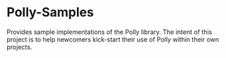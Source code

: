 # Polly-Samples
Provides sample implementations of the Polly library. The intent of this project is to help newcomers kick-start their use of Polly within their own projects.
